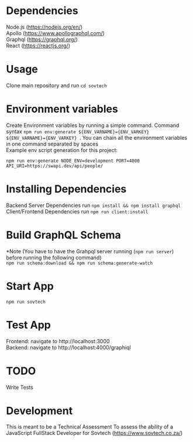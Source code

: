 
# Dependencies
Node.js (https://nodejs.org/en/)<br />
Apollo (https://www.apollographql.com/)<br />
Graphql (https://graphql.org/) <br />
React (https://reactjs.org/)
# Usage
Clone main repository and run ```cd sovtech```
# Environment variables
Create Environment variables by running a simple command. Command syntax ```npm run env:generate ${ENV_VARNAME}={ENV_VARKEY} ${ENV_VARNAME}={ENV_VARKEY} ```. You can chain all the environment variables in one command separated by spaces 
<br />
Example env script generation for this project: 
```
npm run env:generate NODE_ENV=development PORT=4000 API_URI=https://swapi.dev/api/people/
```
# Installing Dependencies
Backend Server Dependencies run ```npm install && npm install graphql``` <br />
Client/Frontend Dependencies run ```npm run client:install```

# Build GraphQL Schema
*Note (You have to have the Grahpql server running (```npm run server```) before running the following command)<br>
```npm run schema:download && npm run schema:generate-watch ```

# Start App
```npm run sovtech```

# Test App
Frontend: navigate to http://localhost:3000 <br>
Backend: navigate to http://localhost:4000/graphiql

# TODO
Write Tests
# Development
This is meant to be a Technical Assessment To assess the ability of a JavaScript FullStack Developer for Sovtech (https://www.sovtech.co.za/)







